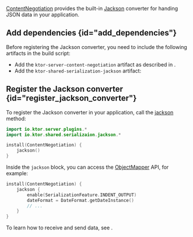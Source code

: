 [//]: # (title: Jackson)

<microformat>
<var name="example_name" value="jackson"/>
<include src="lib.xml" include-id="download_example"/>
</microformat>

[ContentNegotiation](serialization.md) provides the built-in [Jackson](https://github.com/FasterXML/jackson) converter for handing JSON data in your application. 

## Add dependencies {id="add_dependencies"}
Before registering the Jackson converter, you need to include the following artifacts in the build script:
* Add the `ktor-server-content-negotiation` artifact as described in [](serialization.md#add_dependencies).
* Add the `ktor-shared-serialization-jackson` artifact:
  <var name="artifact_name" value="ktor-shared-serialization-jackson"/>
  <include src="lib.xml" include-id="add_ktor_artifact"/>


## Register the Jackson converter {id="register_jackson_converter"}
To register the Jackson converter in your application, call the [jackson](https://api.ktor.io/ktor-features/ktor-jackson/ktor-jackson/io.ktor.jackson/jackson.html) method:
```kotlin
import io.ktor.server.plugins.*
import io.ktor.shared.serializaion.jackson.*

install(ContentNegotiation) {
    jackson()
}
```
Inside the `jackson` block, you can access the [ObjectMapper](https://fasterxml.github.io/jackson-databind/javadoc/2.9/com/fasterxml/jackson/databind/ObjectMapper.html) API, for example:
```kotlin
install(ContentNegotiation) {
    jackson {
        enable(SerializationFeature.INDENT_OUTPUT)
        dateFormat = DateFormat.getDateInstance()
        // ...
    }
}
```
To learn how to receive and send data, see [](serialization.md#receive_send_data).
